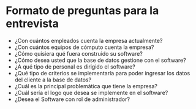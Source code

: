   # Formato de preguntas para la entrevista

* ¿Con cuántos empleados cuenta la empresa actualmente? 
* ¿Con cuántos equipos de cómputo cuenta la empresa? 
* ¿Cómo quisiera qué fuera construido su software?
* ¿Cómo desea usted que la base de datos gestione con el software?
* ¿A qué tipo de personal es dirigido el software?
* ¿Qué tipo de criterios se implementaría para poder ingresar los datos del cliente a la base de datos?
* ¿Cuál es la principal problemática que tiene la empresa?
* ¿Cuál sería el logo que desea se implemente en el software?
* ¿Desea el Software con rol de administrador?

